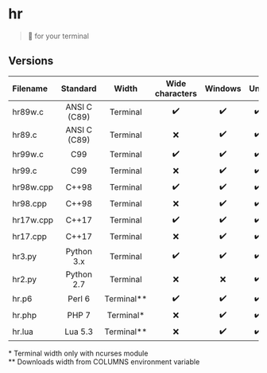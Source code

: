 # hr
> :straight_ruler: for your terminal

## Versions

| Filename |  Standard    |    Width   |  Wide characters |      Windows     |        Unix      |
|:---------|:------------:|:----------:|:----------------:|:----------------:|:----------------:|
| hr89w.c  | ANSI C (C89) | Terminal   |:heavy_check_mark:|:heavy_check_mark:|:heavy_check_mark:|
| hr89.c   | ANSI C (C89) | Terminal   |        :x:       |:heavy_check_mark:|:heavy_check_mark:|
| hr99w.c  | C99          | Terminal   |:heavy_check_mark:|:heavy_check_mark:|:heavy_check_mark:|
| hr99.c   | C99          | Terminal   |        :x:       |:heavy_check_mark:|:heavy_check_mark:|
| hr98w.cpp| C++98        | Terminal   |:heavy_check_mark:|:heavy_check_mark:|:heavy_check_mark:|
| hr98.cpp | C++98        | Terminal   |        :x:       |:heavy_check_mark:|:heavy_check_mark:|
| hr17w.cpp| C++17        | Terminal   |:heavy_check_mark:|:heavy_check_mark:|:heavy_check_mark:|
| hr17.cpp | C++17        | Terminal   |        :x:       |:heavy_check_mark:|:heavy_check_mark:|
| hr3.py   | Python 3.x   | Terminal   |:heavy_check_mark:|:heavy_check_mark:|:heavy_check_mark:|
| hr2.py   | Python 2.7   | Terminal   |        :x:       |        :x:       |:heavy_check_mark:|
| hr.p6    | Perl 6       | Terminal** |:heavy_check_mark:|:heavy_check_mark:|:heavy_check_mark:|
| hr.php   | PHP 7        | Terminal*  |        :x:       |:heavy_check_mark:|:heavy_check_mark:|
| hr.lua   | Lua 5.3      | Terminal** |        :x:       |:heavy_check_mark:|:heavy_check_mark:| 

\* Terminal width only with ncurses module \
\** Downloads width from COLUMNS environment variable
